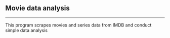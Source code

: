 ## Movie data analysis 
___
This program scrapes movies and series data from IMDB and 
conduct simple data analysis 
